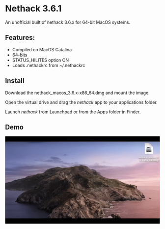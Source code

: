 # Nethack 3.6.1

An unofficial built of nethack 3.6.x for 64-bit MacOS systems.

## Features:
- Compiled on MacOS Catalina
- 64-bits
- STATUS_HILITES option ON
- Loads .nethackrc from ~/.nethackrc

## Install

Download the nethack_macos_3.6.x-x86_64.dmg and mount the image.

Open the virtual drive and drag the *nethack* app to your applications folder.

Launch *nethack* from Launchpad or from the Apps folder in Finder.

## Demo
![demo](img/demo.gif)
